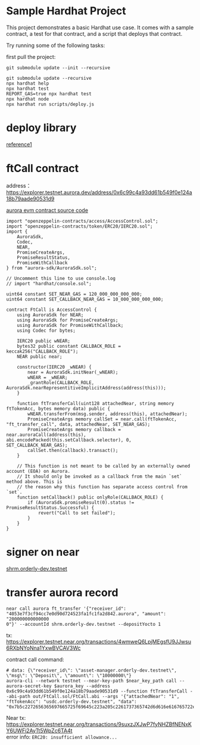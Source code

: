# Sample Hardhat Project

This project demonstrates a basic Hardhat use case. It comes with a sample contract, a test for that contract, and a script that deploys that contract.

Try running some of the following tasks:

first pull the project:
```shell
git submodule update --init --recursive
```

```shell
git submodule update --recursive
npx hardhat help
npx hardhat test
REPORT_GAS=true npx hardhat test
npx hardhat node
npx hardhat run scripts/deploy.js
```

# deploy library
[reference1](https://blog.csdn.net/zhangce315/article/details/82824369)

# ftCall contract
address：https://explorer.testnet.aurora.dev/address/0x6c99c4a93dd61b549f0e124a18b79aade90531d9

[aurora evm contract source code](./src/FtCall.sol)
```solidity
import "openzeppelin-contracts/access/AccessControl.sol";
import "openzeppelin-contracts/token/ERC20/IERC20.sol";
import {
    AuroraSdk,
    Codec,
    NEAR,
    PromiseCreateArgs,
    PromiseResultStatus,
    PromiseWithCallback
} from "aurora-sdk/AuroraSdk.sol";

// Uncomment this line to use console.log
// import "hardhat/console.sol";

uint64 constant SET_NEAR_GAS = 120_000_000_000_000;
uint64 constant SET_CALLBACK_NEAR_GAS = 10_000_000_000_000;

contract FtCall is AccessControl {
    using AuroraSdk for NEAR;
    using AuroraSdk for PromiseCreateArgs;
    using AuroraSdk for PromiseWithCallback;
    using Codec for bytes;

    IERC20 public wNEAR;
    bytes32 public constant CALLBACK_ROLE = keccak256("CALLBACK_ROLE");
    NEAR public near;

    constructor(IERC20 _wNEAR) {
        near = AuroraSdk.initNear(_wNEAR);
        wNEAR = _wNEAR;
        _grantRole(CALLBACK_ROLE, AuroraSdk.nearRepresentitiveImplicitAddress(address(this)));
    }

    function ftTransferCall(uint128 attachedNear, string memory ftTokenAcc, bytes memory data) public {
        wNEAR.transferFrom(msg.sender, address(this), attachedNear);
        PromiseCreateArgs memory callSet = near.call(ftTokenAcc, "ft_transfer_call", data, attachedNear, SET_NEAR_GAS);
        PromiseCreateArgs memory callback = near.auroraCall(address(this), abi.encodePacked(this.setCallback.selector), 0, SET_CALLBACK_NEAR_GAS);
        callSet.then(callback).transact();
    }

    // This function is not meant to be called by an externally owned account (EOA) on Aurora.
    // It should only be invoked as a callback from the main `set` method above. This is
    // the reason why this function has separate access control from `set`.
    function setCallback() public onlyRole(CALLBACK_ROLE) {
        if (AuroraSdk.promiseResult(0).status != PromiseResultStatus.Successful) {
            revert("Call to set failed");
        }
    }
}
```
# signer on near
[shrm.orderly-dev.testnet](https://explorer.testnet.near.org/accounts/shrm.orderly-dev.testnet)
# transfer aurora record
```shell
near call aurora ft_transfer '{"receiver_id": "4053e7f3cf94cc7e0d90d724523fa1fc1fa2d842.aurora", "amount": "200000000000000
0"}' --accountId shrm.orderly-dev.testnet --depositYocto 1
```
tx: https://explorer.testnet.near.org/transactions/4wmweQ6LpjMEgsfU9JJwsu6RXbNYoNna1YxwBVCAV3Wc

contract call command:
```shell
# data: {\"receiver_id\": \"asset-manager.orderly-dev.testnet\", \"msg\": \"Deposit\", \"amount\": \"10000000\"}
aurora-cli --network testnet --near-key-path $near_key_path call --aurora-secret-key $aurora_key --address 0x6c99c4a93dd61b549f0e124a18b79aade90531d9 --function ftTransferCall --abi-path out/FtCall.sol/FtCall.abi --args '{"attachedNear": "1", "ftTokenAcc": "usdc.orderly-dev.testnet", "data": "0x7b5c2272656365697665725f69645c223a205c2261737365742d6d616e616765722e6f726465726c792d6465762e746573746e65745c222c205c226d73675c223a205c224465706f7369745c222c205c22616d6f756e745c223a205c2231303030303030305c227d"}'
```
Near tx: https://explorer.testnet.near.org/transactions/9suxzJXJwP7fyNHZBfNENxKY6UWFi2AyTt5WpZc6TA4t  
error info:
`ERC20: insufficient allowance...`